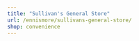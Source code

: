 ```yaml
---
title: "Sullivan's General Store"
url: /ennismore/sullivans-general-store/
shop: convenience
---
```


